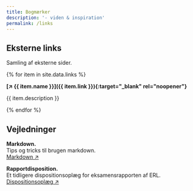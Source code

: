 ```yaml
---
title: Bogmærker
description: '- viden & inspiration'
permalink: /links
---
```

## Eksterne links
Samling af eksterne sider. 

{% for item in site.data.links %}

**[↗️ {{ item.name }}]({{ item.link }}){:target="_blank" rel="noopener"}**

{{ item.description }}

{% endfor %}

## Vejledninger

**Markdown.**\
Tips og tricks til brugen markdown.\
[Markdown ↗️](../sider/markdown.md)

**Rapportdisposition.**\
Et tidligere dispositionsoplæg for eksamensrapporten af ERL.\
[Dispositionsoplæg ↗️](https://digitalteknik.slotshaven.it/wordpress/eksamensprojekt-disposition-for-rapporten)

